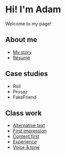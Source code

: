 # Hi! I'm Adam

Welcome to my page! 

## About me 

- [My story](my-story/index.md)
- [Résumé](/04-experience/04-experience.png)

## Case studies

- Roll
- Prosaz
- FakeFriend

## Class work

- [Alternative text](01-alternative-text/index.md)
- [First impression](02-first-impresion.pdf/index.md)
- [Content first](03-content-first/index.md)
- [Experience](04-experience/index.md)
- [Voice & tone](05-voice-tone/index.md)
